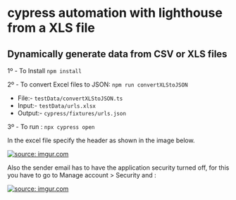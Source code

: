 # cypress automation with lighthouse from a XLS file 

## Dynamically generate data from CSV or XLS files

1º - To Install `npm install` 

2º - To convert Excel files to JSON: `npm run convertXLStoJSON`

- File:- `testData/convertXLStoJSON.ts`
- Input:- `testData/urls.xlsx`
- Output:- `cypress/fixtures/urls.json`

3º - To run : `npx cypress open` 

In the excel file specify the header as shown in the image below. 

<a href="https://imgur.com/d0dtzUr"><img src="https://i.imgur.com/d0dtzUr.png" title="source: imgur.com" /></a>

Also the sender email has to have the application security turned off, for this you have to go to Manage account > Security and : 

<a href="https://imgur.com/AFKoGbP"><img src="https://i.imgur.com/AFKoGbP.png" title="source: imgur.com" /></a>
